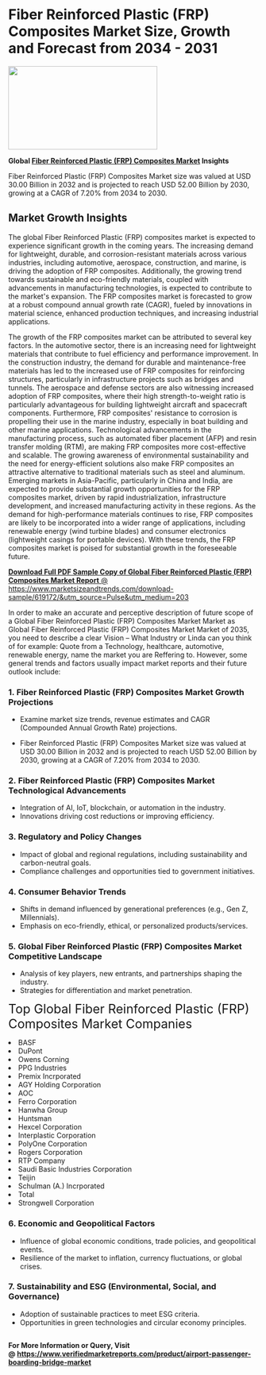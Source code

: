 <H1>Fiber Reinforced Plastic (FRP) Composites Market Size, Growth and Forecast from 2034 - 2031</H1><img class="aligncenter size-medium wp-image-584254" src="https://thirdeyenews.in/wp-content/uploads/2034/09/Global-Market-Research-300x168.jpeg" alt="" width="300" height="168" /><p><strong>Global&nbsp;<a href="https://www.marketsizeandtrends.com/download-sample/619172/&amp;utm_source=Pulse&amp;utm_medium=203">Fiber Reinforced Plastic (FRP) Composites Market</a> Insights</strong></p><p>Fiber Reinforced Plastic (FRP) Composites Market size was valued at USD 30.00 Billion in 2032 and is projected to reach USD 52.00 Billion by 2030, growing at a CAGR of 7.20% from 2034 to 2030.</p><p><h2>Market Growth Insights</h2> <p>The global Fiber Reinforced Plastic (FRP) composites market is expected to experience significant growth in the coming years. The increasing demand for lightweight, durable, and corrosion-resistant materials across various industries, including automotive, aerospace, construction, and marine, is driving the adoption of FRP composites. Additionally, the growing trend towards sustainable and eco-friendly materials, coupled with advancements in manufacturing technologies, is expected to contribute to the market's expansion. The FRP composites market is forecasted to grow at a robust compound annual growth rate (CAGR), fueled by innovations in material science, enhanced production techniques, and increasing industrial applications.</p> <p><a href="download_sample_link"></a></p> <p>The growth of the FRP composites market can be attributed to several key factors. In the automotive sector, there is an increasing need for lightweight materials that contribute to fuel efficiency and performance improvement. In the construction industry, the demand for durable and maintenance-free materials has led to the increased use of FRP composites for reinforcing structures, particularly in infrastructure projects such as bridges and tunnels. The aerospace and defense sectors are also witnessing increased adoption of FRP composites, where their high strength-to-weight ratio is particularly advantageous for building lightweight aircraft and spacecraft components. Furthermore, FRP composites' resistance to corrosion is propelling their use in the marine industry, especially in boat building and other marine applications. Technological advancements in the manufacturing process, such as automated fiber placement (AFP) and resin transfer molding (RTM), are making FRP composites more cost-effective and scalable. The growing awareness of environmental sustainability and the need for energy-efficient solutions also make FRP composites an attractive alternative to traditional materials such as steel and aluminum. Emerging markets in Asia-Pacific, particularly in China and India, are expected to provide substantial growth opportunities for the FRP composites market, driven by rapid industrialization, infrastructure development, and increased manufacturing activity in these regions. As the demand for high-performance materials continues to rise, FRP composites are likely to be incorporated into a wider range of applications, including renewable energy (wind turbine blades) and consumer electronics (lightweight casings for portable devices). With these trends, the FRP composites market is poised for substantial growth in the foreseeable future.</p> <p><a href="get_more_link"></p><p><span class=""><strong>Download Full PDF Sample Copy of Global Fiber Reinforced Plastic (FRP) Composites Market Report</strong> @ <a href="https://www.marketsizeandtrends.com/download-sample/619172/&amp;utm_source=Pulse&amp;utm_medium=203" target="_blank">https://www.marketsizeandtrends.com/download-sample/619172/&amp;utm_source=Pulse&amp;utm_medium=203</a></span></p><p>In order to make an accurate and perceptive description of future scope of a Global&nbsp;Fiber Reinforced Plastic (FRP) Composites Market Market as Global&nbsp;Fiber Reinforced Plastic (FRP) Composites Market Market of 2035, you need to describe a clear Vision &ndash; What Industry or Linda can you think of for example: Quote from a Technology, healthcare, automotive, renewable energy, name the market you are Reffering to. However, some general trends and factors usually impact market reports and their future outlook include:</p><h3>1.&nbsp;<strong>Fiber Reinforced Plastic (FRP) Composites Market Growth Projections</strong></h3><ul><li>Examine market size trends, revenue estimates and CAGR (Compounded Annual Growth Rate) projections.</li><li><p>Fiber Reinforced Plastic (FRP) Composites Market size was valued at USD 30.00 Billion in 2032 and is projected to reach USD 52.00 Billion by 2030, growing at a CAGR of 7.20% from 2034 to 2030.</p></li></ul><h3>2.&nbsp;<strong>Fiber Reinforced Plastic (FRP) Composites Market Technological Advancements</strong></h3><ul><li>Integration of AI, IoT, blockchain, or automation in the industry.</li><li>Innovations driving cost reductions or improving efficiency.</li></ul><h3>3.&nbsp;<strong>Regulatory and Policy Changes</strong></h3><ul><li>Impact of global and regional regulations, including sustainability and carbon-neutral goals.</li><li>Compliance challenges and opportunities tied to government initiatives.</li></ul><h3>4.&nbsp;<strong>Consumer Behavior Trends</strong></h3><ul><li>Shifts in demand influenced by generational preferences (e.g., Gen Z, Millennials).</li><li>Emphasis on eco-friendly, ethical, or personalized products/services.</li></ul><h3>5.&nbsp;<strong>Global Fiber Reinforced Plastic (FRP) Composites Market Competitive Landscape</strong></h3><ul><li>Analysis of key players, new entrants, and partnerships shaping the industry.</li><li>Strategies for differentiation and market penetration.</li></ul><p data-pm-slice="1 1 []"><span style="color: inherit; font-family: inherit; font-size: 25px;">Top Global Fiber Reinforced Plastic (FRP) Composites Market Companies</span></p><div class="" data-test-id=""><p><li>BASF</li><li> DuPont</li><li> Owens Corning</li><li> PPG Industries</li><li> Premix Incrporated</li><li> AGY Holding Corporation</li><li> AOC</li><li> Ferro Corporation</li><li> Hanwha Group</li><li> Huntsman</li><li> Hexcel Corporation</li><li> Interplastic Corporation</li><li> PolyOne Corporation</li><li> Rogers Corporation</li><li> RTP Company</li><li> Saudi Basic Industries Corporation</li><li> Teijin</li><li> Schulman (A.) Incrporated</li><li> Total</li><li> Strongwell Corporation</li></p></div><h3>6.&nbsp;<strong>Economic and Geopolitical Factors</strong></h3><ul><li>Influence of global economic conditions, trade policies, and geopolitical events.</li><li>Resilience of the market to inflation, currency fluctuations, or global crises.</li></ul><h3>7.&nbsp;<strong>Sustainability and ESG (Environmental, Social, and Governance)</strong></h3><ul><li>Adoption of sustainable practices to meet ESG criteria.</li><li>Opportunities in green technologies and circular economy principles.</li></ul><h2><strong style="font-size: 14px;">For More Information or Query, Visit @&nbsp;</strong><a style="background-color: #ffffff; font-size: 14px;" href="https://www.marketsizeandtrends.com/report/fiber-reinforced-plastic-frp-composites-market/" target="_blank">https://www.verifiedmarketreports.com/product/airport-passenger-boarding-bridge-market</a></h2>
